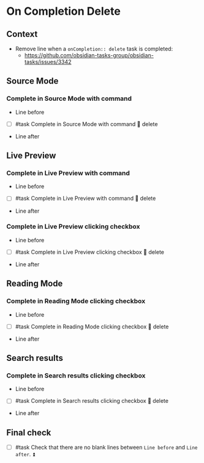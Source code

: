 # On Completion Delete

## Context

- Remove line when a `onCompletion:: delete` task is completed:
  - <https://github.com/obsidian-tasks-group/obsidian-tasks/issues/3342>

## Source Mode

### Complete in Source Mode with command

- Line before
- [ ] #task Complete in Source Mode with command 🏁 delete
- Line after

## Live Preview

### Complete in Live Preview with command

- Line before
- [ ] #task Complete in Live Preview with command 🏁 delete
- Line after

### Complete in Live Preview clicking checkbox

- Line before
- [ ] #task Complete in Live Preview clicking checkbox 🏁 delete
- Line after

## Reading Mode

### Complete in Reading Mode clicking checkbox

- Line before
- [ ] #task Complete in Reading Mode clicking checkbox 🏁 delete
- Line after

## Search results

### Complete in Search results clicking checkbox

- Line before
- [ ] #task Complete in Search results clicking checkbox 🏁 delete
- Line after

## Final check

- [ ] #task Check that there are no blank lines between `Line before` and `Line after`. ⏫
